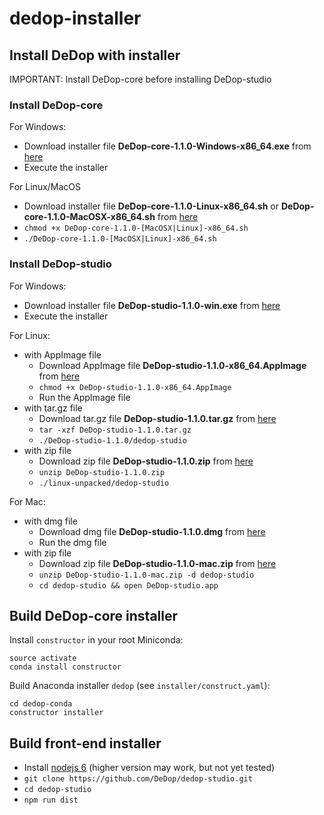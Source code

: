 # dedop-installer

## Install DeDop with installer

IMPORTANT: Install DeDop-core before installing DeDop-studio

### Install DeDop-core

For Windows:
* Download installer file **DeDop-core-1.1.0-Windows-x86_64.exe** from [here](https://github.com/DeDop/dedop-core/releases/download/v1.1.0/DeDop-core-1.1.0-Windows-x86_64.exe)
* Execute the installer

For Linux/MacOS
* Download installer file **DeDop-core-1.1.0-Linux-x86_64.sh** or **DeDop-core-1.1.0-MacOSX-x86_64.sh** from [here](https://github.com/DeDop/dedop-core/releases/tag/v1.1.0)
* `chmod +x DeDop-core-1.1.0-[MacOSX|Linux]-x86_64.sh`
* `./DeDop-core-1.1.0-[MacOSX|Linux]-x86_64.sh`

### Install DeDop-studio

For Windows:
* Download installer file **DeDop-studio-1.1.0-win.exe** from [here](https://github.com/DeDop/dedop-studio/releases/download/v1.1.0/DeDop-studio-1.1.0-win.exe)
* Execute the installer

For Linux:
* with AppImage file
  * Download AppImage file **DeDop-studio-1.1.0-x86_64.AppImage** from [here](https://github.com/DeDop/dedop-studio/releases/download/v1.1.0/DeDop-studio-1.1.0-x86_64.AppImage)
  * `chmod +x DeDop-studio-1.1.0-x86_64.AppImage`
  * Run the AppImage file
* with tar.gz file
  * Download tar.gz file **DeDop-studio-1.1.0.tar.gz** from [here](https://github.com/DeDop/dedop-studio/releases/download/v1.1.0/DeDop-studio-1.1.0.tar.gz)
  * `tar -xzf DeDop-studio-1.1.0.tar.gz`
  * `./DeDop-studio-1.1.0/dedop-studio`
* with zip file
  * Download zip file **DeDop-studio-1.1.0.zip** from [here](https://github.com/DeDop/dedop-studio/releases/download/v1.1.0/DeDop-studio-1.1.0.zip)
  * `unzip DeDop-studio-1.1.0.zip`
  * `./linux-unpacked/dedop-studio`

For Mac:
* with dmg file
  * Download dmg file **DeDop-studio-1.1.0.dmg** from [here](https://github.com/DeDop/dedop-studio/releases/download/v1.1.0/DeDop-studio-1.1.0.dmg)
  * Run the dmg file
* with zip file
  * Download zip file **DeDop-studio-1.1.0-mac.zip** from [here](https://github.com/DeDop/dedop-studio/releases/download/v1.1.0/DeDop-studio-1.1.0-mac.zip)
  * `unzip DeDop-studio-1.1.0-mac.zip -d dedop-studio`
  * `cd dedop-studio && open DeDop-studio.app`

## Build DeDop-core installer

Install `constructor` in your root Miniconda:

    source activate
    conda install constructor


Build Anaconda installer `dedop` (see `installer/construct.yaml`):

    cd dedop-conda
    constructor installer
    
## Build front-end installer

* Install [nodejs 6](https://nodejs.org/en/download/) (higher version may work, but not yet tested)
* `git clone https://github.com/DeDop/dedop-studio.git`
* `cd dedop-studio`
* `npm run dist`

